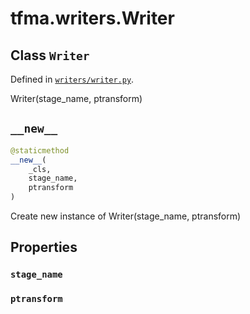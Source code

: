 <div itemscope itemtype="http://developers.google.com/ReferenceObject">
<meta itemprop="name" content="tfma.writers.Writer" />
<meta itemprop="path" content="Stable" />
<meta itemprop="property" content="stage_name"/>
<meta itemprop="property" content="ptransform"/>
<meta itemprop="property" content="__new__"/>
</div>

# tfma.writers.Writer

## Class `Writer`





Defined in [`writers/writer.py`](https://github.com/tensorflow/model-analysis/tree/master/tensorflow_model_analysis/writers/writer.py).

<!-- Placeholder for "Used in" -->

Writer(stage_name, ptransform)

<h2 id="__new__"><code>__new__</code></h2>

``` python
@staticmethod
__new__(
    _cls,
    stage_name,
    ptransform
)
```

Create new instance of Writer(stage_name, ptransform)



## Properties

<h3 id="stage_name"><code>stage_name</code></h3>



<h3 id="ptransform"><code>ptransform</code></h3>





